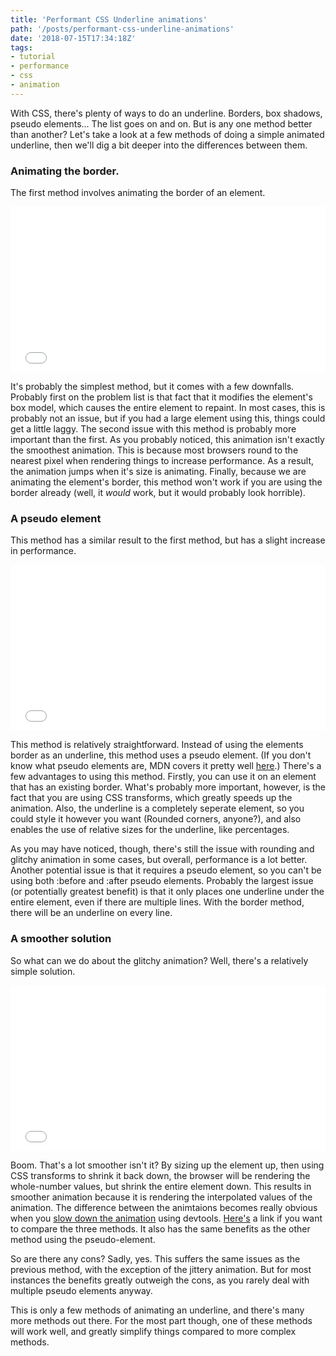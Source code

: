 ```yaml
---
title: 'Performant CSS Underline animations'
path: '/posts/performant-css-underline-animations'
date: '2018-07-15T17:34:18Z'
tags:
- tutorial
- performance
- css
- animation
---
```


With CSS, there's plenty of ways to do an underline. Borders, box shadows, pseudo elements... The list goes on and on. But is any one method better than another? Let's take a look at a few methods of doing a simple animated underline, then we'll dig a bit deeper into the differences between them.

### Animating the border.
The first method involves animating the border of an element. 

<iframe height='265' scrolling='no' title='Performant underline animation__border-animation' src='//codepen.io/FracturedLoop/embed/RBrxJm/?height=265&theme-id=dark&default-tab=css,result&embed-version=2' frameborder='no' allowtransparency='true' allowfullscreen='true' style='width: 100%;'>See the Pen <a href='https://codepen.io/FracturedLoop/pen/RBrxJm/'>Performant underline animation__border-animation</a> by Josiah Nunemaker (<a href='https://codepen.io/FracturedLoop'>@FracturedLoop</a>) on <a href='https://codepen.io'>CodePen</a>.
</iframe>

It's probably the simplest method, but it comes with a few downfalls. Probably first on the problem list is that fact that it modifies the element's box model, which causes the entire element to repaint. In most cases, this is probably not an issue, but if you had a large element using this, things could get a little laggy. The second issue with this method is probably more important than the first. As you probably noticed, this animation isn't exactly the smoothest animation. This is because most browsers round to the nearest pixel when rendering things to increase performance. As a result, the animation jumps when it's size is animating. Finally, because we are animating the element's border, this method won't work if you are using the border already (well, it _would_ work, but it would probably look horrible).

### A pseudo element
This method has a similar result to the first method, but has a slight increase in performance.

<iframe height='265' scrolling='no' title='Performant underline animation__pseudo-element' src='//codepen.io/FracturedLoop/embed/ZjQvPv/?height=265&theme-id=dark&default-tab=css,result&embed-version=2' frameborder='no' allowtransparency='true' allowfullscreen='true' style='width: 100%;'>See the Pen <a href='https://codepen.io/FracturedLoop/pen/ZjQvPv/'>Performant underline animation__pseudo-element</a> by Josiah Nunemaker (<a href='https://codepen.io/FracturedLoop'>@FracturedLoop</a>) on <a href='https://codepen.io'>CodePen</a>.
</iframe>

This method is relatively straightforward. Instead of using the elements border as an underline, this method uses a pseudo element. (If you don't know what pseudo elements are, MDN covers it pretty well [here](https://developer.mozilla.org/en-US/docs/Web/CSS/Pseudo-elements).) There's a few advantages to using this method. Firstly, you can use it on an element that has an existing border. What's probably more important, however, is the fact that you are using CSS transforms, which greatly speeds up the animation. Also, the underline is a completely seperate element, so you could style it however you want (Rounded corners, anyone?), and also enables the use of relative sizes for the underline, like percentages.

As you may have noticed, though, there's still the issue with rounding and glitchy animation in some cases, but overall, performance is a lot better. Another potential issue is that it requires a pseudo element, so you can't be using both :before and :after pseudo elements. Probably the largest issue (or potentially greatest benefit) is that it only places one underline under the entire element, even if there are multiple lines. With the border method, there will be an underline on every line.

### A smoother solution
So what can we do about the glitchy animation? Well, there's a relatively simple solution. 

<iframe height='265' scrolling='no' title='Performant underline animation__scaled-pseudo-element' src='//codepen.io/FracturedLoop/embed/EpPQYe/?height=265&theme-id=dark&default-tab=css,result&embed-version=2' frameborder='no' allowtransparency='true' allowfullscreen='true' style='width: 100%;'>See the Pen <a href='https://codepen.io/FracturedLoop/pen/EpPQYe/'>Performant underline animation__scaled-pseudo-element</a> by Josiah Nunemaker (<a href='https://codepen.io/FracturedLoop'>@FracturedLoop</a>) on <a href='https://codepen.io'>CodePen</a>.
</iframe>

Boom. That's a lot smoother isn't it? By sizing up the element up, then using CSS transforms to shrink it back down, the browser will be rendering the whole-number values, but shrink the entire element down. This results in smoother animation because it is rendering the interpolated values of the animation. The difference between the animtaions becomes really obvious when you [slow down the animation](https://developers.google.com/web/tools/chrome-devtools/inspect-styles/animations#inspect) using devtools. [Here's](https://codepen.io/FracturedLoop/full/pZgdGv/) a link if you want to compare the three methods. It also has the same benefits as the other method using the pseudo-element.

So are there any cons? Sadly, yes. This suffers the same issues as the previous method, with the exception of the jittery animation. But for most instances the benefits greatly outweigh the cons, as you rarely deal with multiple pseudo elements anyway.

This is only a few methods of animating an underline, and there's many more methods out there. For the most part though, one of these methods will work well, and greatly simplify things compared to more complex methods.